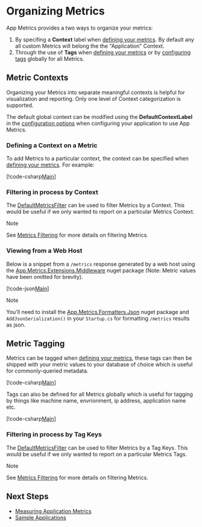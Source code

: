 # Organizing Metrics

App Metrics provides a two ways to organize your metrics: 

1. By specifing a **Context** label when [defining your metrics](../intro.md#measuring-application-metrics). By default any all custom Metrics will belong the the "Application" Context.
2. Through the use of **Tags** when [defining your metrics](../intro.md#measuring-application-metrics) or by [configuring tags](configuration.md) globally for all Metrics.

## Metric Contexts

Organizing your Metrics into separate meaningful contexts is helpful for visualization and reporting. Only one level of Context categorization is supported.

The default global context can be modified using the **DefaultContextLabel** in the [configuration options](configuration.md) when configuring your application to use App Metrics.

### Defining a Context on a Metric

To add Metrics to a particular context, the context can be specified when [defining your metrics](../intro.md#measuring-application-metrics). For example:

[!code-csharp[Main](../../src/samples/AppMetricsRegistryMultipleContexts.cs?highlight=6,10,18,27,31)]

### Filtering in process by Context

The [DefaultMetricsFilter](../../api/App.Metrics.DefaultMetricsFilter.html) can be used to filter Metrics by a Context. This would be useful if we only wanted to report on a particular Metrics Context.

> [!NOTE]
> See [Metrics Filtering](../filtering/index.md) for more details on filtering Metrics.

### Viewing from a Web Host

Below is a snippet from a `/metrics` response generated by a web host using the [App.Metrics.Extensions.Middleware](../intro.md#configuring-a-web-host) nuget package (Note: Metric values have been omitted for brevity).

[!code-json[Main](../../src/samples/MetricsEndpointResponseMultipleContexts.json?highlight=4,10,18,26)] 

> [!NOTE]
> You'll need to install the [App.Metrics.Formatters.Json](nuget-packages.md) nuget package and `AddJsonSerialization()` in your `Startup.cs` for formatting `/metrics` results as json.

## Metric Tagging

Metrics can be tagged when [defining your metrics](../intro.md#measuring-application-metrics), these tags can then be shipped with your metric values to your database of choice which is useful for commonly-queried metadata. 

[!code-csharp[Main](../../src/samples/AppMetricsRegistryMultipleContexts.cs?highlight=5,13,21)]

Tags can also be defined for all Metrics globally which is useful for tagging by things like machine name, envrionment, ip address, application name etc.

[!code-csharp[Main](../../src/samples/StartupWithAppMetricsOptions.cs?highlight=8)]

### Filtering in process by Tag Keys

The [DefaultMetricsFilter](../../api/App.Metrics.DefaultMetricsFilter.html) can be used to filter Metrics by a Tag Keys. This would be useful if we only wanted to report on a particular Metrics Tags.

> [!NOTE]
> See [Metrics Filtering](../filtering/index.md) for more details on filtering Metrics.

## Next Steps

- [Measuring Application Metrics](../intro.md#measuring-application-metrics)
- [Sample Applications](../../samples/index.md)
